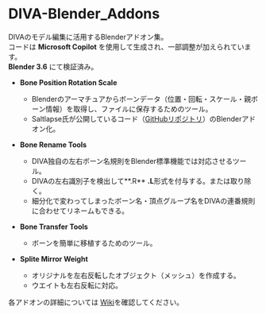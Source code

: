 # DIVA-Blender_Addons
DIVAのモデル編集に活用するBlenderアドオン集。  
コードは **Microsoft Copilot** を使用して生成され、一部調整が加えられています。    
**Blender 3.6** にて検証済み。

- **Bone Position Rotation Scale**
  - Blenderのアーマチュアからボーンデータ（位置・回転・スケール・親ボーン情報）を取得し、ファイルに保存するためのツール。
  - Saltlapse氏が公開しているコード（[GitHubリポジトリ](https://github.com/Saltlapse/Blender-Mod-Scripts)）のBlenderアドオン化。  

- **Bone Rename Tools**
  - DIVA独自の左右ボーン名規則をBlender標準機能では対応させるツール。
  - DIVAの左右識別子を検出して**.R** **.L**形式を付与する。または取り除く。
  - 細分化で変わってしまったボーン名・頂点グループ名をDIVAの連番規則に合わせてリネームもできる。

- **Bone Transfer Tools**
  - ボーンを簡単に移植するためのツール。  

- **Splite Mirror Weight**
  - オリジナルを左右反転したオブジェクト（メッシュ）を作成する。
  - ウエイトも左右反転に対応。
  

各アドオンの詳細については [Wiki](https://github.com/Riel2982/DIVA-PVDataManager/wiki)を確認してください。 
